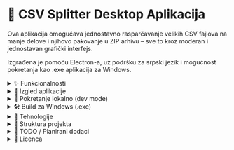 # 📁 CSV Splitter Desktop Aplikacija

Ova aplikacija omogućava jednostavno rasparčavanje velikih CSV fajlova na manje delove i njihovo pakovanje u ZIP arhivu – sve to kroz moderan i jednostavan grafički interfejs.

Izgrađena je pomoću Electron-a, uz podršku za srpski jezik i mogućnost pokretanja kao .exe aplikacija za Windows.

<details>
<summary>✨ Funkcionalnosti</summary>

- ✅ Unos CSV fajla putem dijaloga (ili drag & drop - u budućnosti)
- ✅ Automatsko cepanje fajla na delove od po 100 redova (ili konfigurisano)
- ✅ Svaki deo se zove kao originalni fajl + -1, -2, ...
- ✅ Automatsko pakovanje svih delova u ZIP arhivu
- ✅ Dijalog za čuvanje .zip fajla na disku
- ✅ Podrška za srpska slova (UTF-8 sa BOM)

</details>
<details>
<summary>📸 Izgled aplikacije</summary>

[Screenshot uskoro!]

</details>
<details>
<summary>🚀 Pokretanje lokalno (dev mode)</summary>

1. Kloniraj repozitorijum:
   ```
   git clone https://github.com/tvoj-user/csv-splitter.git
   cd csv-splitter
   ```

2. Instaliraj zavisnosti:
   `npm install`

3. Pokreni aplikaciju:
   `npm start`

</details>
<details>
<summary>🛠️ Build za Windows (.exe)</summary>

Za kreiranje jednog .exe fajla koristi se electron-builder:

    npm run dist

Aplikacija će biti generisana u dist/ folderu kao samostalni .exe.

</details>
<details>
<summary>🧩 Tehnologije</summary>

- Electron
- PapaParse – za parsiranje CSV-a
- Archiver – za kreiranje ZIP fajla
- HTML / CSS / JavaScript
- 
</details>
<details>
<summary>📁 Struktura projekta</summary>

```
.
├── main.js           // Electron main proces
├── preload.js        // Most ka rendereru
├── index.html        // UI
├── renderer.js       // Frontend logika
├── package.json
├── icon.ico          // Ikonica aplikacije (opciono)
└── README.md
```

</details>
<details>
<summary>📝 TODO / Planirani dodaci</summary>

- [ ] Podešavanje broja redova po fajlu
- [ ] Drag & drop CSV fajla u aplikaciju
- [ ] Tema (dark/light)
- [ ] Verzija za macOS i Linux
- [ ] Napredna podešavanja i preview CSV-a pre obrade
- [ ] 
</details>
<details>
<summary>📄 Licenca</summary>

   GPL 3.0 © Ivica Stašuk
   
</details>
